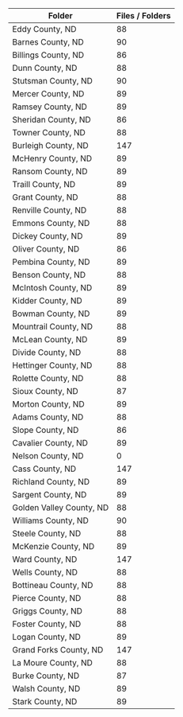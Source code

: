 | Folder                   |   Files / Folders |
|--------------------------|-------------------|
| Eddy County, ND          |                88 |
| Barnes County, ND        |                90 |
| Billings County, ND      |                86 |
| Dunn County, ND          |                88 |
| Stutsman County, ND      |                90 |
| Mercer County, ND        |                89 |
| Ramsey County, ND        |                89 |
| Sheridan County, ND      |                86 |
| Towner County, ND        |                88 |
| Burleigh County, ND      |               147 |
| McHenry County, ND       |                89 |
| Ransom County, ND        |                89 |
| Traill County, ND        |                89 |
| Grant County, ND         |                88 |
| Renville County, ND      |                88 |
| Emmons County, ND        |                88 |
| Dickey County, ND        |                89 |
| Oliver County, ND        |                86 |
| Pembina County, ND       |                89 |
| Benson County, ND        |                88 |
| McIntosh County, ND      |                89 |
| Kidder County, ND        |                89 |
| Bowman County, ND        |                89 |
| Mountrail County, ND     |                88 |
| McLean County, ND        |                89 |
| Divide County, ND        |                88 |
| Hettinger County, ND     |                88 |
| Rolette County, ND       |                88 |
| Sioux County, ND         |                87 |
| Morton County, ND        |                89 |
| Adams County, ND         |                88 |
| Slope County, ND         |                86 |
| Cavalier County, ND      |                89 |
| Nelson County, ND        |                 0 |
| Cass County, ND          |               147 |
| Richland County, ND      |                89 |
| Sargent County, ND       |                89 |
| Golden Valley County, ND |                88 |
| Williams County, ND      |                90 |
| Steele County, ND        |                88 |
| McKenzie County, ND      |                89 |
| Ward County, ND          |               147 |
| Wells County, ND         |                88 |
| Bottineau County, ND     |                88 |
| Pierce County, ND        |                88 |
| Griggs County, ND        |                88 |
| Foster County, ND        |                88 |
| Logan County, ND         |                89 |
| Grand Forks County, ND   |               147 |
| La Moure County, ND      |                88 |
| Burke County, ND         |                87 |
| Walsh County, ND         |                89 |
| Stark County, ND         |                89 |